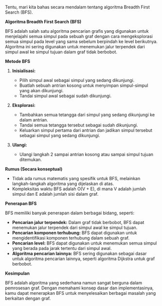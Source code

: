 Tentu, mari kita bahas secara mendalam tentang algoritma Breadth First Search (BFS).

**Algoritma Breadth First Search (BFS)**

BFS adalah salah satu algoritma pencarian grafis yang digunakan untuk menjelajahi semua simpul pada sebuah graf dengan cara mengeksplorasi semua simpul pada level yang sama sebelum berpindah ke level berikutnya. 
Algoritma ini sering digunakan untuk menemukan jalur terpendek dari simpul awal ke simpul tujuan dalam graf tidak berbobot.

**Metode BFS**

1. **Inisialisasi:**
   * Pilih simpul awal sebagai simpul yang sedang dikunjungi.
   * Buatlah sebuah antrian kosong untuk menyimpan simpul-simpul yang akan dikunjungi.
   * Tandai simpul awal sebagai sudah dikunjungi.

2. **Eksplorasi:**
   * Tambahkan semua tetangga dari simpul yang sedang dikunjungi ke dalam antrian.
   * Tandai semua tetangga tersebut sebagai sudah dikunjungi.
   * Keluarkan simpul pertama dari antrian dan jadikan simpul tersebut sebagai simpul yang sedang dikunjungi.

3. **Ulangi:**
   * Ulangi langkah 2 sampai antrian kosong atau sampai simpul tujuan ditemukan.

**Rumus (Secara konseptual)**

* Tidak ada rumus matematis yang spesifik untuk BFS, melainkan langkah-langkah algoritma yang dijelaskan di atas.
* Kompleksitas waktu BFS adalah O(V + E), di mana V adalah jumlah simpul dan E adalah jumlah sisi dalam graf.

**Penerapan BFS**

BFS memiliki banyak penerapan dalam berbagai bidang, seperti:

* **Pencarian jalur terpendek:** Dalam graf tidak berbobot, BFS dapat menemukan jalur terpendek dari simpul awal ke simpul tujuan.
* **Pencarian komponen terhubung:** BFS dapat digunakan untuk mengidentifikasi komponen terhubung dalam sebuah graf.
* **Pencarian level:** BFS dapat digunakan untuk menemukan semua simpul yang berada pada jarak tertentu dari simpul awal.
* **Algoritma pencarian lainnya:** BFS sering digunakan sebagai dasar untuk algoritma pencarian lainnya, seperti algoritma Dijkstra untuk graf berbobot.

**Kesimpulan**

BFS adalah algoritma yang sederhana namun sangat berguna dalam pemrosesan graf. Dengan memahami konsep dasar dan implementasinya, kamu dapat menerapkan BFS untuk menyelesaikan berbagai masalah yang berkaitan dengan graf.


